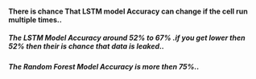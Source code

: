<h4> There is chance That LSTM model Accuracy can change  if the cell run multiple times..</h4>
<h5>The LSTM Model Accuracy around 52% to 67% .if you get lower then 52% then their is chance that data is leaked..</h5>
<h5>The Random Forest Model Accuracy is more then 75%..</h5>
